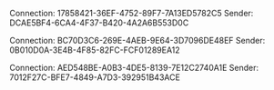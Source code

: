 Connection:
17858421-36EF-4752-89F7-7A13ED5782C5
Sender:
DCAE5BF4-6CA4-4F37-B420-4A2A6B553D0C

Connection:
BC70D3C6-269E-4AEB-9E64-3D7096DE48EF
Sender:
0B010D0A-3E4B-4F85-82FC-FCF01289EA12

Connection:
AED548BE-A0B3-4DE5-8139-7E12C2740A1E
Sender:
7012F27C-BFE7-4849-A7D3-392951B43ACE
